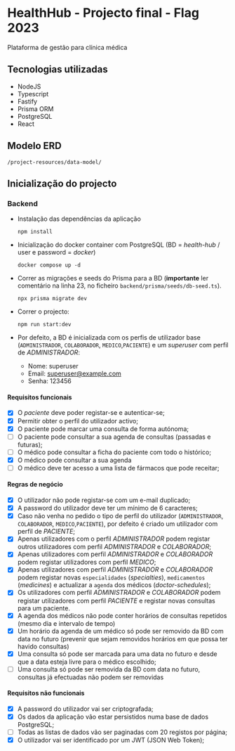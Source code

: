 # HealthHub - Projecto final - Flag 2023

Plataforma de gestão para clínica médica

## Tecnologias utilizadas

- NodeJS
- Typescript
- Fastify
- Prisma ORM
- PostgreSQL
- React

## Modelo ERD

`/project-resources/data-model/`

## Inicialização do projecto

### Backend

- Instalação das dependências da aplicação

  ```shell
  npm install
  ```

- Inicialização do docker container com PostgreSQL (BD = _health-hub_ / user e password = _docker_)

  ```shell
  docker compose up -d
  ```

- Correr as migrações e seeds do Prisma para a BD (**importante** ler comentário na linha 23, no ficheiro `backend/prisma/seeds/db-seed.ts`).

  ```shell
  npx prisma migrate dev
  ```

- Correr o projecto:

  ```shell
  npm run start:dev
  ```

- Por defeito, a BD é inicializada com os perfis de utilizador base (`ADMINISTRADOR`, `COLABORADOR`, `MEDICO`,`PACIENTE`) e um _superuser_ com perfil de _ADMINISTRADOR_:
  - Nome: superuser
  - Email: <superuser@example.com>
  - Senha: 123456

#### Requisitos funcionais

- [x] O _paciente_ deve poder registar-se e autenticar-se;
- [x] Permitir obter o perfil do utilizador activo;
- [x] O paciente pode marcar uma consulta de forma autónoma;
- [ ] O paciente pode consultar a sua agenda de consultas (passadas e futuras);
- [ ] O médico pode consultar a ficha do paciente com todo o histórico;
- [x] O médico pode consultar a sua agenda
- [ ] O médico deve ter acesso a uma lista de fármacos que pode receitar;

#### Regras de negócio

- [x] O utilizador não pode registar-se com um e-mail duplicado;
- [x] A password do utilizador deve ter um mínimo de 6 caracteres;
- [x] Caso não venha no pedido o tipo de perfil do utilizador (`ADMINISTRADOR`, `COLABORADOR`, `MEDICO`,`PACIENTE`), por defeito é criado um utilizador com perfil de _PACIENTE_;
- [x] Apenas utilizadores com o perfil _ADMINISTRADOR_ podem registar outros utilizadores com perfil _ADMINISTRADOR_ e _COLABORADOR_;
- [x] Apenas utilizadores com perfil _ADMINISTRADOR_ e _COLABORADOR_ podem registar utilizadores com perfil _MEDICO_;
- [x] Apenas utilizadores com perfil _ADMINISTRADOR_ e _COLABORADOR_ podem registar novas `especialidades` (_specialties_), `medicamentos` (_medicines_) e actualizar a `agenda` dos médicos (_doctor-schedules_);
- [x] Os utilizadores com perfil _ADMINISTRADOR_ e _COLABORADOR_ podem registar utilizadores com perfil _PACIENTE_ e registar novas consultas para um paciente.
- [x] A agenda dos médicos não pode conter horários de consultas repetidos (mesmo dia e intervalo de tempo)
- [x] Um horário da agenda de um médico só pode ser removido da BD com data no futuro (prevenir que sejam removidos horários em que possa ter havido consultas)
- [x] Uma consulta só pode ser marcada para uma data no futuro e desde que a data esteja livre para o médico escolhido;
- [ ] Uma consulta só pode ser removida da BD com data no futuro, consultas já efectuadas não podem ser removidas

#### Requisitos não funcionais

- [x] A password do utilizador vai ser criptografada;
- [x] Os dados da aplicação vão estar persistidos numa base de dados PostgreSQL;
- [ ] Todas as listas de dados vão ser paginadas com 20 registos por página;
- [x] O utilizador vai ser identificado por um JWT (JSON Web Token);

